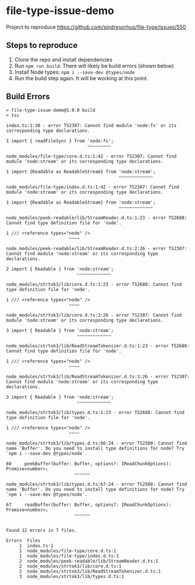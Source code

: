 # file-type-issue-demo
Project to reproduce https://github.com/sindresorhus/file-type/issues/550

## Steps to reproduce

1. Clone the repo and install dependencies
2. Run `npm run build`. There will likely be build errors (shown below)
3. Install Node types: `npm i --save-dev @types/node`
4. Run the build step again. It will be working at this point.

## Build Errors
```
> file-type-issue-demo@1.0.0 build
> tsc

index.ts:1:30 - error TS2307: Cannot find module 'node:fs' or its corresponding type declarations.

1 import { readFileSync } from 'node:fs';
                               ~~~~~~~~~

node_modules/file-type/core.d.ts:1:42 - error TS2307: Cannot find module 'node:stream' or its corresponding type declarations.

1 import {Readable as ReadableStream} from 'node:stream';
                                           ~~~~~~~~~~~~~

node_modules/file-type/index.d.ts:1:42 - error TS2307: Cannot find module 'node:stream' or its corresponding type declarations.

1 import {Readable as ReadableStream} from 'node:stream';
                                           ~~~~~~~~~~~~~

node_modules/peek-readable/lib/StreamReader.d.ts:1:23 - error TS2688: Cannot find type definition file for 'node'.

1 /// <reference types="node" />
                        ~~~~

node_modules/peek-readable/lib/StreamReader.d.ts:2:26 - error TS2307: Cannot find module 'node:stream' or its corresponding type declarations.

2 import { Readable } from 'node:stream';
                           ~~~~~~~~~~~~~

node_modules/strtok3/lib/core.d.ts:1:23 - error TS2688: Cannot find type definition file for 'node'.

1 /// <reference types="node" />
                        ~~~~

node_modules/strtok3/lib/core.d.ts:3:26 - error TS2307: Cannot find module 'node:stream' or its corresponding type declarations.

3 import { Readable } from 'node:stream';
                           ~~~~~~~~~~~~~

node_modules/strtok3/lib/ReadStreamTokenizer.d.ts:1:23 - error TS2688: Cannot find type definition file for 'node'.

1 /// <reference types="node" />
                        ~~~~

node_modules/strtok3/lib/ReadStreamTokenizer.d.ts:3:26 - error TS2307: Cannot find module 'node:stream' or its corresponding type declarations.

3 import { Readable } from 'node:stream';
                           ~~~~~~~~~~~~~

node_modules/strtok3/lib/types.d.ts:1:23 - error TS2688: Cannot find type definition file for 'node'.

1 /// <reference types="node" />
                        ~~~~

node_modules/strtok3/lib/types.d.ts:60:24 - error TS2580: Cannot find name 'Buffer'. Do you need to install type definitions for node? Try `npm i --save-dev @types/node`.

60     peekBuffer(buffer: Buffer, options?: IReadChunkOptions): Promise<number>;
                          ~~~~~~

node_modules/strtok3/lib/types.d.ts:67:24 - error TS2580: Cannot find name 'Buffer'. Do you need to install type definitions for node? Try `npm i --save-dev @types/node`.

67     readBuffer(buffer: Buffer, options?: IReadChunkOptions): Promise<number>;
                          ~~~~~~


Found 12 errors in 7 files.

Errors  Files
     1  index.ts:1
     1  node_modules/file-type/core.d.ts:1
     1  node_modules/file-type/index.d.ts:1
     2  node_modules/peek-readable/lib/StreamReader.d.ts:1
     2  node_modules/strtok3/lib/core.d.ts:1
     2  node_modules/strtok3/lib/ReadStreamTokenizer.d.ts:1
     3  node_modules/strtok3/lib/types.d.ts:1
```